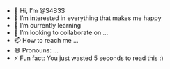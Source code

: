- 👋 Hi, I’m @S4B3S
- 👀 I’m interested in everything that makes me happy
- 🌱 I’m currently learning 
- 💞️ I’m looking to collaborate on ...
- 📫 How to reach me ...
- 😄 Pronouns: ...
- ⚡ Fun fact: You just wasted 5 seconds to read this :)

<!---
S4B3S/S4B3S is a ✨ special ✨ repository because its `README.md` (this file) appears on your GitHub profile.
You can click the Preview link to take a look at your changes.
--->
